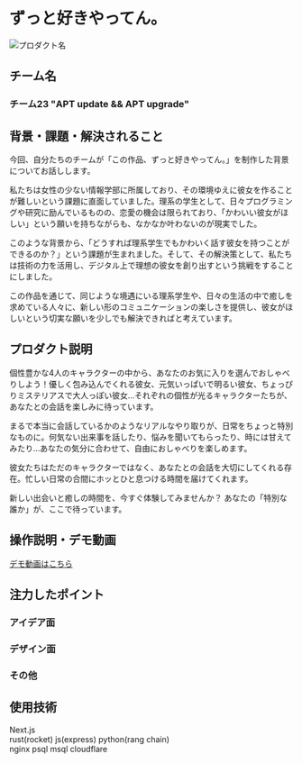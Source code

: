 # ずっと好きやってん。
<!-- プロダクト名に変更してください -->

![プロダクト名](https://kc3.me/cms/wp-content/uploads/2024/11/hack25-eyecatch.png)
<!-- プロダクト名・イメージ画像を差し変えてください -->


## チーム名

<!-- チームIDとチーム名を入力してください -->
 ### チーム23  "APT update && APT upgrade"

## 背景・課題・解決されること

<!-- テーマ「関西をいい感じに」に対して、考案するプロダクトがどういった(Why)背景から思いついたのか、どのよう(What)な課題があり、どのよう(How)に解決するのかを入力してください -->
今回、自分たちのチームが「この作品、ずっと好きやってん。」を制作した背景についてお話しします。

私たちは女性の少ない情報学部に所属しており、その環境ゆえに彼女を作ることが難しいという課題に直面していました。理系の学生として、日々プログラミングや研究に励んでいるものの、恋愛の機会は限られており、「かわいい彼女がほしい」という願いを持ちながらも、なかなか叶わないのが現実でした。

このような背景から、「どうすれば理系学生でもかわいく話す彼女を持つことができるのか？」という課題が生まれました。そして、その解決策として、私たちは技術の力を活用し、デジタル上で理想の彼女を創り出すという挑戦をすることにしました。

この作品を通じて、同じような境遇にいる理系学生や、日々の生活の中で癒しを求めている人々に、新しい形のコミュニケーションの楽しさを提供し、彼女がほしいという切実な願いを少しでも解決できればと考えています。

## プロダクト説明

<!-- 開発したプロダクトの説明を入力してください -->
個性豊かな4人のキャラクターの中から、あなたのお気に入りを選んでおしゃべりしよう！優しく包み込んでくれる彼女、元気いっぱいで明るい彼女、ちょっぴりミステリアスで大人っぽい彼女…それぞれの個性が光るキャラクターたちが、あなたとの会話を楽しみに待っています。

まるで本当に会話しているかのようなリアルなやり取りが、日常をちょっと特別なものに。何気ない出来事を話したり、悩みを聞いてもらったり、時には甘えてみたり…あなたの気分に合わせて、自由におしゃべりを楽しめます。

彼女たちはただのキャラクターではなく、あなたとの会話を大切にしてくれる存在。忙しい日常の合間にホッとひと息つける時間を届けてくれます。

新しい出会いと癒しの時間を、今すぐ体験してみませんか？
あなたの「特別な誰か」が、ここで待っています。

## 操作説明・デモ動画
[デモ動画はこちら](https://www.youtube.com/watch?v=fbzGp0XJGq8)
<!-- 開発したプロダクトの操作説明について入力してください。また、操作説明デモ動画があれば、埋め込みやリンクを記載してください -->


## 注力したポイント

<!-- 開発したプロダクトの中で、特に注力して作成した箇所・ポイントについて入力してください -->
### アイデア面

### デザイン面

### その他

## 使用技術
<!-- 使用技術を入力してください -->
Next.js <br>
rust(rocket) js(express) python(rang chain)<br>
nginx psql msql cloudflare
<!--
markdownの記法はこちらを参照してください！
https://docs.github.com/ja/get-started/writing-on-github/getting-started-with-writing-and-formatting-on-github/basic-writing-and-formatting-syntax
-->

